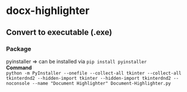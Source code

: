 # docx-highlighter

## Convert to executable (.exe) <add problem with tkinter and tkinterdnd2 package imports>
### Package
pyinstaller ⇒ can be installed via `pip install pyinstaller`\
__Command__\
  `python -m PyInstaller --onefile --collect-all tkinter --collect-all tkinterdnd2 --hidden-import tkinter --hidden-import tkinterdnd2 --noconsole --name "Document Highlighter" Document-Highlighter.py`
